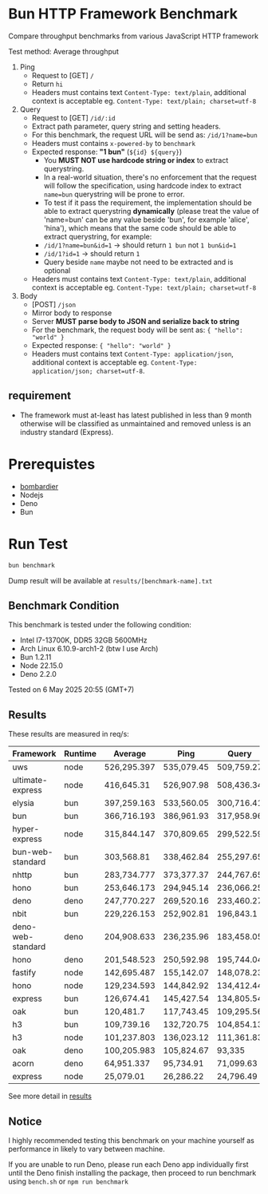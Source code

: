 # Bun HTTP Framework Benchmark

Compare throughput benchmarks from various JavaScript HTTP framework

Test method: Average throughput

1. Ping
    - Request to [GET] `/`
    - Return `hi`
    - Headers must contains text `Content-Type: text/plain`, additional context is acceptable eg. `Content-Type: text/plain; charset=utf-8`
2. Query
    - Request to [GET] `/id/:id`
    - Extract path parameter, query string and setting headers.
    - For this benchmark, the request URL will be send as: `/id/1?name=bun`
    - Headers must contains `x-powered-by` to `benchmark`
    - Expected response: **"1 bun"** (`${id} ${query}`)
        - You **MUST NOT use hardcode string or index** to extract querystring.
        - In a real-world situation, there's no enforcement that the request will follow the specification, using hardcode index to extract `name=bun` querystring will be prone to error.
        - To test if it pass the requirement, the implementation should be able to extract querystring **dynamically** (please treat the value of 'name=bun' can be any value beside 'bun', for example 'alice', 'hina'), which means that the same code should be able to extract querystring, for example:
        - `/id/1?name=bun&id=1` -> should return `1 bun` not `1 bun&id=1`
        - `/id/1?id=1` -> should return `1 `
        - Query beside `name` maybe not need to be extracted and is optional
    - Headers must contains text `Content-Type: text/plain`, additional context is acceptable eg. `Content-Type: text/plain; charset=utf-8`
3. Body
    - [POST] `/json`
    - Mirror body to response
    - Server **MUST parse body to JSON and serialize back to string**
    - For the benchmark, the request body will be sent as: `{ "hello": "world" }`
    - Expected response: `{ "hello": "world" }`
    - Headers must contains text `Content-Type: application/json`, additional context is acceptable eg. `Content-Type: application/json; charset=utf-8`.

## requirement

-   The framework must at-least has latest published in less than 9 month otherwise will be classified as unmaintained and removed unless is an industry standard (Express).

# Prerequistes

-   [bombardier](https://github.com/codesenberg/bombardier)
-   Nodejs
-   Deno
-   Bun

# Run Test

```typescript
bun benchmark
```

Dump result will be available at `results/[benchmark-name].txt`

## Benchmark Condition

This benchmark is tested under the following condition:

-   Intel I7-13700K, DDR5 32GB 5600MHz
-   Arch Linux 6.10.9-arch1-2 (btw I use Arch)
-   Bun 1.2.11
-   Node 22.15.0
-   Deno 2.2.0

Tested on 6 May 2025 20:55 (GMT+7)

## Results

These results are measured in req/s:

|  Framework       | Runtime | Average | Ping       | Query      | Body       |
| ---------------- | ------- | ------- | ---------- | ---------- | ---------- |
| uws | node | 526,295.397 | 535,079.45 | 509,759.27 | 534,047.47 |
| ultimate-express | node | 416,645.31 | 526,907.98 | 508,436.34 | 214,591.61 |
| elysia | bun | 397,259.163 | 533,560.05 | 300,716.41 | 357,501.03 |
| bun | bun | 366,716.193 | 386,961.93 | 317,958.96 | 395,227.69 |
| hyper-express | node | 315,844.147 | 370,809.65 | 299,522.59 | 277,200.2 |
| bun-web-standard | bun | 303,568.81 | 338,462.84 | 255,297.65 | 316,945.94 |
| nhttp | bun | 283,734.777 | 373,377.37 | 244,767.65 | 233,059.31 |               | wobe | bun | 282,858.987 | 282,509.03 | 250,687.47 | 315,380.46 |
| hono | bun | 253,646.173 | 294,945.14 | 236,066.25 | 229,927.13 |
| deno | deno | 247,770.227 | 269,520.16 | 233,460.27 | 240,330.25 |
| nbit | bun | 229,226.153 | 252,902.81 | 196,843.1 | 237,932.55 |
| deno-web-standard | deno | 204,908.633 | 236,235.96 | 183,458.05 | 195,031.89 |
| hono | deno | 201,548.523 | 250,592.98 | 195,744.04 | 158,308.55 |
| fastify | node | 142,695.487 | 155,142.07 | 148,078.23 | 124,866.16 |
| hono | node | 129,234.593 | 144,842.92 | 134,412.44 | 108,448.42 |
| express | bun | 126,674.41 | 145,427.54 | 134,805.54 | 99,790.15 |
| oak | bun | 120,481.7 | 117,743.45 | 109,295.56 | 134,406.09 |
| h3 | bun | 109,739.16 | 132,720.75 | 104,854.13 | 91,642.6 |
| h3 | node | 101,237.803 | 136,023.12 | 111,361.83 | 56,328.46 |
| oak | deno | 100,205.983 | 105,824.67 | 93,335 | 101,458.28 |                    | koa | node | 96,456.887 | 103,217.62 | 97,582.12 | 88,570.92 |
| acorn | deno | 64,951.337 | 95,734.91 | 71,099.63 | 28,019.47 |
| express | node | 25,079.01 | 26,286.22 | 24,796.49 | 24,154.32 |

See more detail in [results](https://github.com/SaltyAom/bun-http-framework-benchmark/tree/main/results)

## Notice

I highly recommended testing this benchmark on your machine yourself as performance in likely to vary between machine.

If you are unable to run Deno, please run each Deno app individually first until the Deno finish installing the package, then proceed to run benchmark using `bench.sh` or `npm run benchmark`
